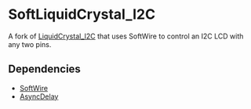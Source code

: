 # SoftLiquidCrystal_I2C

A fork of [LiquidCrystal_I2C](https://github.com/johnrickman/LiquidCrystal_I2C) that uses SoftWire to control an I2C LCD with any two pins.

## Dependencies

- [SoftWire](https://github.com/stevemarple/SoftWire)
- [AsyncDelay](https://github.com/stevemarple/AsyncDelay)
